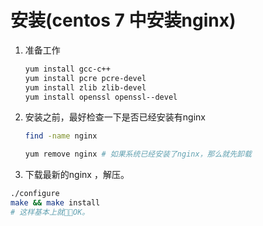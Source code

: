 # 安装(centos 7 中安装nginx)
1. 准备工作
    ```bash
    yum install gcc-c++  
    yum install pcre pcre-devel  
    yum install zlib zlib-devel  
    yum install openssl openssl--devel 
    ```
2. 安装之前，最好检查一下是否已经安装有nginx

    ```bash
    find -name nginx 

    yum remove nginx # 如果系统已经安装了nginx，那么就先卸载
    ```
3. 下载最新的nginx ，解压。
```bash
./configure
make && make install
# 这样基本上就OK。
```


